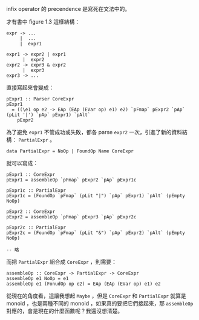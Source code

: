 infix operator 的 precendence 是寫死在文法中的。

才有書中 figure 1.3 這樣結構：

```
expr -> ...
     |  ...
     |  expr1

expr1 -> expr2 | expr1
      |  expr2
expr2 -> expr3 & expr2
      |  expr3
expr3 -> ...
```

直接寫起來會變成：

```
pExpr1 :: Parser CoreExpr
pExpr1
  = ((\e1 op e2 -> EAp (EAp (EVar op) e1) e2) `pFmap` pExpr2 `pAp` (pLit '|') `pAp` pExpr1) `pAlt`
    pExpr2
```

為了避免 `expr1` 不管成功或失敗，都各 parse `expr2` 一次，引進了新的資料結構： `PartialExpr` 。

```
data PartialExpr = NoOp | FoundOp Name CoreExpr
```

就可以寫成：

```
pExpr1 :: CoreExpr
pExpr1 = assembleOp `pFmap` pExpr2 `pAp` pExpr1c

pExpr1c :: PartialExpr
pExpr1c = (FoundOp `pFmap` (pLit "|") `pAp` pExpr1) `pAlt` (pEmpty NoOp)

pExpr2 :: CoreExpr
pExpr2 = assembleOp `pFmap` pExpr3 `pAp` pExpr2c

pExpr2c :: PartialExpr
pExpr2c = (FoundOp `pFmap` (pLit "&") `pAp` pExpr2) `pAlt` (pEmpty NoOp)

-- 略
```

而把 `PartialExpr` 組合成 `CoreExpr` ，則需要：

```
assembleOp :: CoreExpr -> PartialExpr -> CoreExpr
assembleOp e1 NoOp = e1
assembleOp e1 (FonudOp op e2) = EAp (EAp (EVar op) e1) e2
```

從現在的角度看，這讓我想起 `Maybe` ，但是 `CoreExpr` 和 `PartialExpr` 就算是 monoid ，也是兩種不同的 monoid ，如果真的要把它們接起來，那 `assembleOp` 對應的，會是現在的什麼函數呢？我還沒想清楚。
